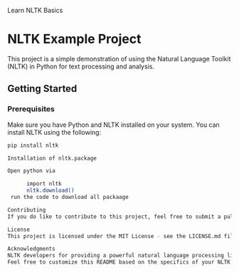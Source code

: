 Learn NLTK Basics

# NLTK Example Project

This project is a simple demonstration of using the Natural Language Toolkit (NLTK) in Python for text processing and analysis.

## Getting Started
### Prerequisites

Make sure you have Python and NLTK installed on your system. You can install NLTK using the following:

```bash
pip install nltk

Installation of nltk.package

Open python via 

	  import nltk
	  nltk.download()
 run the code to download all packaage

Contributing
If you do like to contribute to this project, feel free to submit a pull request. For major changes, please open an issue first to discuss the proposed changes.

License
This project is licensed under the MIT License - see the LICENSE.md file for details.

Acknowledgments
NLTK developers for providing a powerful natural language processing library.
Feel free to customize this README based on the specifics of your NLTK project. Include additional sections such as "Examples," "Troubleshooting," or "References" based on the content and complexity of your project.







